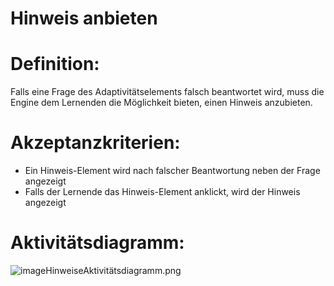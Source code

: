 # Hinweis anbieten


# Definition:
Falls eine Frage des Adaptivitätselements falsch beantwortet wird, muss die Engine dem Lernenden die Möglichkeit bieten, einen
Hinweis anzubieten.

# Akzeptanzkriterien:
- Ein Hinweis-Element wird nach falscher Beantwortung neben der Frage angezeigt
- Falls der Lernende das Hinweis-Element anklickt, wird der Hinweis angezeigt

# Aktivitätsdiagramm:
![imageHinweiseAktivitätsdiagramm.png](imageEngineHinweiseAktivitätsdiagramm.png)

